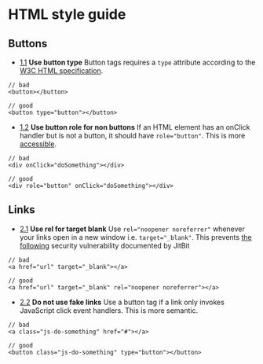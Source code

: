 # HTML style guide

## Buttons

<a name="button-type"></a><a name="1.1"></a>
- [1.1](#button-type) **Use button type** Button tags requires a `type` attribute according to the [W3C HTML specification][button-type-spec].

```
// bad
<button></button>

// good
<button type="button"></button>
```

<a name="button-role"></a><a name="1.2"></a>
- [1.2](#button-role) **Use button role for non buttons** If an HTML element has an onClick handler but is not a button, it should have `role="button"`. This is more [accessible][button-role-accessible].

```
// bad
<div onClick="doSomething"></div>

// good
<div role="button" onClick="doSomething"></div>
```

## Links

<a name="blank-links"></a><a name="2.1"></a>
- [2.1](#blank-links) **Use rel for target blank** Use `rel="noopener noreferrer"` whenever your links open in a new window i.e. `target="_blank"`. This prevents [the following][jitbit-target-blank] security vulnerability documented by JitBit

```
// bad
<a href="url" target="_blank"></a>

// good
<a href="url" target="_blank" rel="noopener noreferrer"></a>
```

<a name="fake-links"></a><a name="2.2"></a>
- [2.2](#fake-links) **Do not use fake links** Use a button tag if a link only invokes JavaScript click event handlers. This is more semantic.

```
// bad
<a class="js-do-something" href="#"></a>

// good
<button class="js-do-something" type="button"></button>
```

[button-type-spec]: https://www.w3.org/TR/2011/WD-html5-20110525/the-button-element.html#dom-button-type
[button-role-accessible]: https://developer.mozilla.org/en-US/docs/Web/Accessibility/ARIA/ARIA_Techniques/Using_the_button_role
[jitbit-target-blank]: https://www.jitbit.com/alexblog/256-targetblank---the-most-underestimated-vulnerability-ever/
